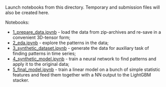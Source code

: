 Launch notebooks from this directory. Temporary and submission files will also be created here.

Notebooks:
* [1_prepare_data.ipynb](https://nbviewer.jupyter.org/github/mityajj/adsc-2018-timeseries-classification/blob/master/working/1_prepare_data.ipynb) - load the data from zip-archives and re-save in a convenient 3D-tensor form;
* [2_eda.ipynb](https://nbviewer.jupyter.org/github/mityajj/adsc-2018-timeseries-classification/blob/master/working/2_eda.ipynb) - explore the patterns in the data;
* [3_synthetic_dataset.ipynb](https://nbviewer.jupyter.org/github/mityajj/adsc-2018-timeseries-classification/blob/master/working/3_synthetic_dataset.ipynb) - generate the data for auxiliary task of finding patterns in time series;
* [4_synthetic_model.ipynb](https://nbviewer.jupyter.org/github/mityajj/adsc-2018-timeseries-classification/blob/master/working/4_synthetic_model.ipynb) - train a neural network to find patterns and apply it to the original data;
* [5_final_model.ipynb](https://nbviewer.jupyter.org/github/mityajj/adsc-2018-timeseries-classification/blob/master/working/5_final_model.ipynb) - train a linear model on a bunch of simple statistic features and feed them together with a NN output to the LightGBM stacker.

